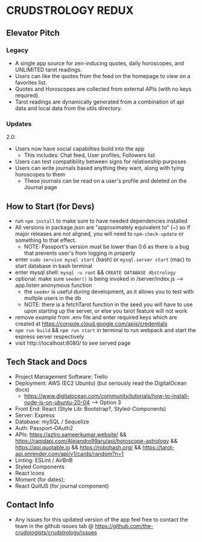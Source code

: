 # CRUDSTROLOGY REDUX

## Elevator Pitch

### Legacy

- A single app source for zen-inducing quotes, daily horoscopes, and UNLIMITED tarot readings.
- Users can like the quotes from the feed on the homepage to view on a favorites list.
- Quotes and Horoscopes are collected from external APIs (with no keys required).
- Tarot readings are dynamically generated from a combination of api data and local data from the utils directory.

### Updates

2.0:

- Users now have social capabilties build into the app
  - This includes: Chat feed, User profiles, Followers list
- Users can test compatibility between signs for relationship purposes
- Users can write journals based anything they want, along with tying horoscopes to them
  - These journals can be read on a user's profile and deleted on the Journal page

## How to Start (for Devs)

- run `npm install` to make sure to have needed dependencies installed
- All versions in package.json are "approximately equivalent to" (~) so if major releases are not aligned, you will need to `npm-check-update` or something to that effect.
  - NOTE: Passport's version must be lower than 0.6 as there is a bug that prevents user's from logging in properly
- enter `sudo service mysql start` (bash) or `mysql.server start` (mac) to start database in bash terminal
- enter mysql shell: `mysql -u root` && `CREATE DATABASE dbstrology`
- optional: make sure `seeder()` is being invoked in /server/index.js --> app.listen anonymous function
  - the `seeder` is useful during development, as it allows you to test with multple users in the db
  - NOTE: there is a fetchTarot function in the seed you will have to use upon starting up the server, or else you tarot feature will not work
- remove _example_ from .env file and enter required keys which are created at https://console.cloud.google.com/apis/credentials
- `npm run build` && `npm run start` in terminal to run webpack and start the express server respectively
- visit http://localhost:8080/ to see served page

## Tech Stack and Docs

- Project Management Software: Trello
- Deployment: AWS (EC2 Ubuntu) (but seriously read the DigitalOcean docs)
  - https://www.digitalocean.com/community/tutorials/how-to-install-node-js-on-ubuntu-20-04 --> Option 3
- Front End: React (Style Lib: Bootstrap?, Styled-Components)
- Server: Express
- Database: mySQL / Sequelize
- Auth: Passport-OAuth2
- APIs: https://aztro.sameerkumar.website/ && https://rapidapi.com/Alejandro99aru/api/horoscope-astrology && https://api.quotable.io
  && https://robohash.org/ && https://tarot-api.onrender.com/api/v1/cards/random?n=1
- Linting: ESLint / AirBnB
- Styled Components
- React Icons
- Moment (for dates);
- React QuillJS (for journal component)

## Contact Info

- Any issues for this updated version of the app feel free to contact the team in the github issues tab @ https://github.com/the-crudologists/crudstrology/issues
